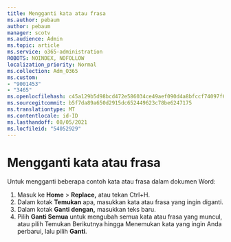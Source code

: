 ```yaml
---
title: Mengganti kata atau frasa
ms.author: pebaum
author: pebaum
manager: scotv
ms.audience: Admin
ms.topic: article
ms.service: o365-administration
ROBOTS: NOINDEX, NOFOLLOW
localization_priority: Normal
ms.collection: Adm_O365
ms.custom:
- "9001453"
- "3465"
ms.openlocfilehash: c45a129b5d98bcd472e586034ce49aef090d4a8bfccf74097f6df8b0f5379184
ms.sourcegitcommit: b5f7da89a650d2915dc652449623c78be6247175
ms.translationtype: MT
ms.contentlocale: id-ID
ms.lasthandoff: 08/05/2021
ms.locfileid: "54052929"
---
```

# <a name="replace-a-word-or-phrase"></a>Mengganti kata atau frasa

Untuk mengganti beberapa contoh kata atau frasa dalam dokumen Word:

1. Masuk ke **Home**  >  **Replace,** atau tekan Ctrl+H.
2. Dalam kotak **Temukan** apa, masukkan kata atau frasa yang ingin diganti. 
3. Dalam kotak **Ganti dengan,** masukkan teks baru.
3. Pilih **Ganti Semua** untuk mengubah semua kata atau  frasa yang muncul, atau pilih Temukan Berikutnya hingga Menemukan kata yang ingin Anda perbarui, lalu pilih **Ganti**.